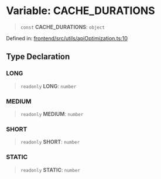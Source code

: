 # Variable: CACHE\_DURATIONS

> `const` **CACHE\_DURATIONS**: `object`

Defined in: [frontend/src/utils/apiOptimization.ts:10](https://github.com/lsendel/sass/blob/ca8b2b87627589617e0de57047e1f50d53e78078/frontend/src/utils/apiOptimization.ts#L10)

## Type Declaration

### LONG

> `readonly` **LONG**: `number`

### MEDIUM

> `readonly` **MEDIUM**: `number`

### SHORT

> `readonly` **SHORT**: `number`

### STATIC

> `readonly` **STATIC**: `number`
